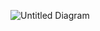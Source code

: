 ![Untitled Diagram](https://user-images.githubusercontent.com/82838253/121574960-77603700-ca2f-11eb-9b6b-53e3f5fec027.png)
